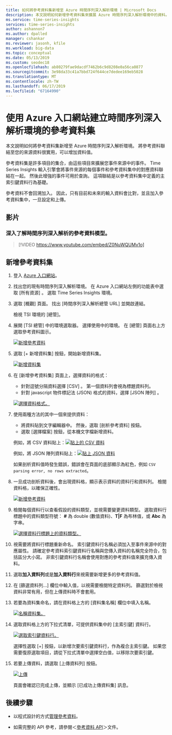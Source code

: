 ```yaml
---
title: 如何將參考資料集新增至 Azure 時間序列深入解析環境 | Microsoft Docs
description: 本文說明如何新增參考資料集來擴展 Azure 時間序列深入解析環境中的資料。
ms.service: time-series-insights
services: time-series-insights
author: ashannon7
ms.author: dpalled
manager: cshankar
ms.reviewer: jasonh, kfile
ms.workload: big-data
ms.topic: conceptual
ms.date: 05/13/2019
ms.custom: seodec18
ms.openlocfilehash: ab80279fae9dacdf7462b6c9d8208e0a56ca0877
ms.sourcegitcommit: 3e98da33c41a7bbd724f644ce7dedee169eb5028
ms.translationtype: MT
ms.contentlocale: zh-TW
ms.lasthandoff: 06/17/2019
ms.locfileid: "67164990"
---
```

# <a name="create-a-reference-data-set-for-your-time-series-insights-environment-using-the-azure-portal"></a>使用 Azure 入口網站建立時間序列深入解析環境的參考資料集

本文說明如何將參考資料集新增至 Azure 時間序列深入解析環境。 將參考資料聯結至您的來源資料很實用，可以增加資料值。

參考資料集是許多項目的集合，由這些項目來擴展您事件來源中的事件。 Time Series Insights 輸入引擎會將事件來源的每個事件和參考資料集中的對應資料聯結在一起。 然後此增強的事件可用於查詢。 這項聯結是以參考資料集中定義的主索引鍵資料行為基礎。

參考資料不會回溯加入。 因此，只有目前和未來的輸入資料會比對，並且加入參考資料集中，一旦設定和上傳。

## <a name="video"></a>影片

### <a name="learn-about-time-series-insights-reference-data-modelbr"></a>深入了解時間序列深入解析的參考資料模型。</br>

> [!VIDEO https://www.youtube.com/embed/Z0NuWQUMv1o]

## <a name="add-a-reference-data-set"></a>新增參考資料集

1. 登入 [Azure 入口網站](https://portal.azure.com)。

1. 找出您的現有時間序列深入解析環境。 在 Azure 入口網站左側的功能表中選取 [所有資源]  。 選取 Time Series Insights 環境。

1. 選取 [概觀]  頁面。 找出 [時間序列深入解析總管 URL]  並開啟連結。  

   檢視 TSI 環境的 [總管]。

1. 展開 [TSI 總管] 中的環境選取器。 選擇使用中的環境。 在 [總管] 頁面右上方選取參考資料圖示。

   [![新增參考資料](media/add-reference-data-set/add_reference_data.png)](media/add-reference-data-set/add_reference_data.png#lightbox)

1. 選取 [+ 新增資料集]  按鈕，開始新增資料集。

   [![新增資料集](media/add-reference-data-set/add_data_set.png)](media/add-reference-data-set/add_data_set.png#lightbox)

1. 在 [新增參考資料集]  頁面上，選擇資料的格式：
   - 針對逗號分隔資料選擇 [CSV]  。 第一個資料列會視為標題資料列。
   - 針對 javascript 物件標記法 (JSON) 格式的資料，選擇 [JSON 陣列]  。

   [![選擇資料格式。](media/add-reference-data-set/add_data.png)](media/add-reference-data-set/add_data.png#lightbox)

1. 使用兩種方法的其中一個來提供資料：
   - 將資料貼到文字編輯器中。 然後，選取 [剖析參考資料]  按鈕。
   - 選取 [選擇檔案]  按鈕，從本機文字檔新增資料。

   例如，將 CSV 資料貼上：[![貼上的 CSV 資料](media/add-reference-data-set/csv_data_pasted.png)](media/add-reference-data-set/csv_data_pasted.png#lightbox)

   例如，將 JSON 陣列資料貼上：[![貼上 JSON 資料](media/add-reference-data-set/json_data_pasted.png)](media/add-reference-data-set/json_data_pasted.png#lightbox)

   如果剖析資料值時發生錯誤，錯誤會在頁面的底部顯示為紅色，例如 `CSV parsing error, no rows extracted`。

1. 一旦成功剖析資料後，會出現資料格，顯示表示資料的資料行和資料列。  檢閱資料格，以確保正確性。

   [![新增參考資料](media/add-reference-data-set/parse_data.png)](media/add-reference-data-set/parse_data.png#lightbox)

1. 檢閱每個資料行以查看假設的資料類型，並視需要變更資料類型。  選取資料行標題中的資料類型符號： **#** 為 double (數值資料)、**T|F** 為布林值，或 **Abc** 為字串。

   [![選擇資料行標題上的資料類型。](media/add-reference-data-set/choose_datatypes.png)](media/add-reference-data-set/choose_datatypes.png#lightbox)

1. 視需要將資料行標題重新命名。 索引鍵資料行名稱必須加入至事件來源中的對應屬性。 請確定參考資料索引鍵資料行名稱與您傳入資料的名稱完全符合，包括區分大小寫。 非索引鍵資料行名稱會使用對應的參考資料值來擴充傳入資料。

1. 選取**加入資料列**或是**加入資料行**來視需要新增更多的參考資料值。

1. 在 [篩選資料列...]  欄位中輸入值，以視需要檢閱特定資料列。 篩選對於檢視資料非常有用，但在上傳資料時不會套用。

1. 若要為資料集命名，請在資料格上方的 [資料集名稱]  欄位中填入名稱。

    [![名稱資料集。](media/add-reference-data-set/name_reference_dataset.png)](media/add-reference-data-set/name_reference_dataset.png#lightbox)

1. 選取資料格上方的下拉式清單，可提供資料集中的 [主索引鍵]  資料行。

    [![選取索引鍵資料行。](media/add-reference-data-set/set_primary_key.png)](media/add-reference-data-set/set_primary_key.png#lightbox)

    選擇性選取 [+]  按鈕，以新增次要索引鍵資料行，作為複合主索引鍵。 如果您需要復原選取項目，請從下拉式清單中選擇空白值，以移除次要索引鍵。

1. 若要上傳資料，請選取 [上傳資料列]  按鈕。

    [![上傳](media/add-reference-data-set/upload_rows.png)](media/add-reference-data-set/upload_rows.png#lightbox)

    頁面會確認已完成上傳，並顯示 [已成功上傳資料集]  訊息。

## <a name="next-steps"></a>後續步驟

* 以程式設計的方式[管理參考資料](time-series-insights-manage-reference-data-csharp.md)。

* 如需完整的 API 參考，請參閱＜[參考資料 API](/rest/api/time-series-insights/ga-reference-data-api)＞文件。
